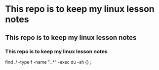 # This repo is to keep my linux lesson notes 
## This  repo is to keep my linux lesson notes 
### This repo is to keep my linux lesson notes 


find ./ -type f -name "._*" -exec du -sh {} \;
